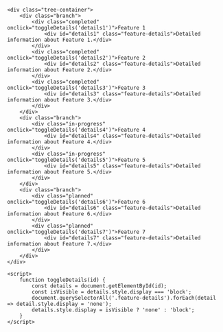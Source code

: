 <!DOCTYPE html>
<html lang="en">
<head>
    <meta charset="UTF-8">
    <meta name="viewport" content="width=device-width, initial-scale=1.0">
    <title>Feature Roadmap Tree</title>
    <style>
        body {
            font-family: Arial, sans-serif;
        }
        .tree-container {
            display: flex;
            flex-direction: column;
            align-items: center;
        }
        .branch {
            display: flex;
            align-items: center;
            margin: 20px 0;
        }
        .branch div {
            width: 200px;
            padding: 10px;
            border-radius: 5px;
            background-color: #f2f2f2;
            text-align: center;
            margin: 0 10px;
            cursor: pointer;
            position: relative;
        }
        .completed {
            background-color: #a0d995;
        }
        .in-progress {
            background-color: #ffdd57;
        }
        .planned {
            background-color: #f2a3a5;
        }
        .branch:before {
            content: '';
            height: 2px;
            background-color: #000;
            flex-grow: 1;
            margin-right: 10px;
        }
        .branch:after {
            content: '';
            height: 2px;
            background-color: #000;
            flex-grow: 1;
            margin-left: 10px;
        }
        .feature-details {
            display: none;
            position: absolute;
            top: 50px;
            left: 0;
            right: 0;
            background-color: #fff;
            border: 1px solid #ccc;
            padding: 10px;
            z-index: 1;
        }
    </style>
</head>
<body>

    <div class="tree-container">
        <div class="branch">
            <div class="completed" onclick="toggleDetails('details1')">Feature 1
                <div id="details1" class="feature-details">Detailed information about Feature 1.</div>
            </div>
            <div class="completed" onclick="toggleDetails('details2')">Feature 2
                <div id="details2" class="feature-details">Detailed information about Feature 2.</div>
            </div>
            <div class="completed" onclick="toggleDetails('details3')">Feature 3
                <div id="details3" class="feature-details">Detailed information about Feature 3.</div>
            </div>
        </div>
        <div class="branch">
            <div class="in-progress" onclick="toggleDetails('details4')">Feature 4
                <div id="details4" class="feature-details">Detailed information about Feature 4.</div>
            </div>
            <div class="in-progress" onclick="toggleDetails('details5')">Feature 5
                <div id="details5" class="feature-details">Detailed information about Feature 5.</div>
            </div>
        </div>
        <div class="branch">
            <div class="planned" onclick="toggleDetails('details6')">Feature 6
                <div id="details6" class="feature-details">Detailed information about Feature 6.</div>
            </div>
            <div class="planned" onclick="toggleDetails('details7')">Feature 7
                <div id="details7" class="feature-details">Detailed information about Feature 7.</div>
            </div>
        </div>
    </div>

    <script>
        function toggleDetails(id) {
            const details = document.getElementById(id);
            const isVisible = details.style.display === 'block';
            document.querySelectorAll('.feature-details').forEach(detail => detail.style.display = 'none');
            details.style.display = isVisible ? 'none' : 'block';
        }
    </script>

</body>
</html>
